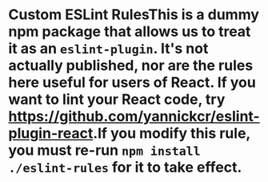 # Custom ESLint RulesThis is a dummy npm package that allows us to treat it as an `eslint-plugin`. It's not actually published, nor are the rules here useful for users of React. If you want to lint your React code, try <https://github.com/yannickcr/eslint-plugin-react>.**If you modify this rule, you must re-run `npm install ./eslint-rules` for it to take effect.**